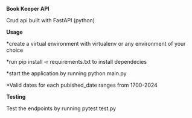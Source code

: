 **Book Keeper API**

Crud api built with FastAPI (python)

**Usage**

*create a virtual environment with virtualenv or any environment of your choice

*run pip install -r requirements.txt to install dependecies

*start the application by running python main.py

*Valid dates for each pubished_date ranges from 1700-2024

**Testing**

Test the endpoints by running pytest test.py
